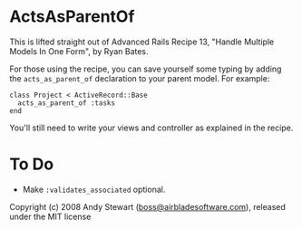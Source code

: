 ActsAsParentOf
==============

This is lifted straight out of Advanced Rails Recipe 13, "Handle Multiple Models In One Form", by Ryan Bates.

For those using the recipe, you can save yourself some typing by adding the `acts_as_parent_of` declaration to your parent model.  For example:

    class Project < ActiveRecord::Base
      acts_as_parent_of :tasks
    end

You'll still need to write your views and controller as explained in the recipe.


To Do
=====

* Make `:validates_associated` optional.


Copyright (c) 2008 Andy Stewart (boss@airbladesoftware.com), released under the MIT license
